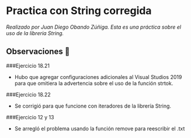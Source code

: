 # Practica con String corregida

_Realizado por Juan Diego Obando Zúñiga._
_Esta es una práctica sobre el uso de la libreria String._


## Observaciones 🚀

###Ejercicio 18.21
* Hubo que agregar configuraciones adicionales al Visual Studios 2019 para que omitiera la advertencia sobre el uso de la función strtok.

###Ejercicio 18.22
* Se corrigió para que funcione con iteradores de la librería String.

###Ejercicio 12 y 13
* Se arregló el problema usando la función remove para reescribir el .txt
